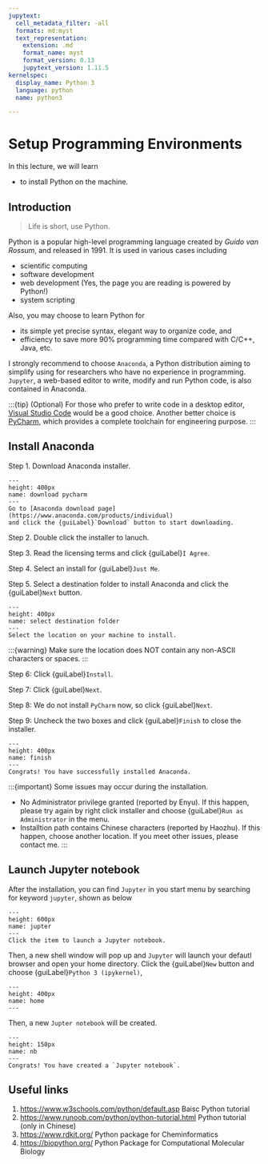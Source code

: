 ```yaml
---
jupytext:
  cell_metadata_filter: -all
  formats: md:myst
  text_representation:
    extension: .md
    format_name: myst
    format_version: 0.13
    jupytext_version: 1.11.5
kernelspec:
  display_name: Python 3
  language: python
  name: python3

---
```


# Setup Programming Environments

In this lecture, we will learn  
- to install Python on the machine.

## Introduction

> Life is short, use Python.

Python is a popular high-level programming language created 
by *Guido van Rossum*, and released in 1991. It is used in various cases including
- scientific computing
- software development
- web development (Yes, the page you are reading is powered by Python!)
- system scripting

Also, you may choose to learn Python for
- its simple yet precise syntax, elegant way to organize code, and
- efficiency to save more 90% programming time compared with C/C++, Java, etc.

I strongly recommend to choose `Anaconda`,
a Python distribution aiming to simplify using for researchers
who have no experience in programming. `Jupyter`, a web-based editor
to write, modify and run Python code, is also contained in Anaconda. 

:::{tip}
(Optional) For those who prefer to write code in a desktop editor, 
[Visual Studio Code](https://code.visualstudio.com) would be a good choice.
Another better choice is [PyCharm](https://www.jetbrains.com/pycharm/download/),
which provides a complete toolchain for engineering purpose.
:::

## Install Anaconda 

Step 1. Download Anaconda installer.
```{figure} ./images/download-anaconda.png
---
height: 400px
name: download pycharm
---
Go to [Anaconda download page](https://www.anaconda.com/products/individual)
and click the {guiLabel}`Download` button to start downloading. 
```

Step 2. Double click the installer to lanuch.

Step 3. Read the licensing terms and click {guiLabel}`I Agree`.

Step 4. Select an install for {guiLabel}`Just Me`.

Step 5. Select a destination folder to install Anaconda and click the {guiLabel}`Next` button.
```{figure} ./images/select-dest-folder.png
---
height: 400px
name: select destination folder
---
Select the location on your machine to install.
```
:::{warning}
Make sure the location does NOT contain any non-ASCII characters or spaces.
:::

Step 6: Click {guiLabel}`Install`.

Step 7: Click {guiLabel}`Next`.

Step 8: We do not install `PyCharm` now, so click {guiLabel}`Next`.

Step 9: Uncheck the two boxes and click {guiLabel}`Finish` to close the installer.
```{figure} ./images/finish.png
---
height: 400px
name: finish
---
Congrats! You have successfully installed Anaconda.
```

:::{important}
Some issues may occur during the installation.
- No Administrator privilege granted (reported by Enyu). If this happen,
  please try again by right click installer and choose {guiLabel}`Run as Administrator`
  in the menu.
- Installtion path contains Chinese characters (reported by Haozhu).
  If this happen, choose another location.
If you meet other issues, please contact me.
:::
## Launch Jupyter notebook
After the installation, you can find `Jupyter` in you start menu by 
searching for keyword `jupyter`, shown as below
```{figure} ./images/jupyter.jpeg
---
height: 600px
name: jupter
---
Click the item to launch a Jupyter notebook.
```

Then, a new shell window will pop up and `Jupyter` will launch your defautl browser and open your home directory.
Click the {guiLabel}`New` button and choose {guiLabel}`Python 3 (ipykernel)`,
```{figure} ./images/home.png
---
height: 400px
name: home
---
```

Then, a new `Jupter notebook` will be created.
```{figure} ./images/nb.png
---
height: 150px
name: nb
---
Congrats! You have created a `Jupyter notebook`.
```

## Useful links
1. https://www.w3schools.com/python/default.asp Baisc Python tutorial
2. https://www.runoob.com/python/python-tutorial.html Python tutorial (only in Chinese)
3. https://www.rdkit.org/ Python package for Cheminformatics
4. https://biopython.org/ Python Package for Computational Molecular Biology
